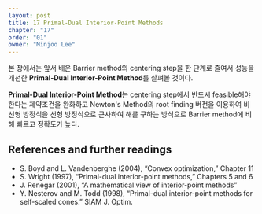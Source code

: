 ```yaml
---
layout: post
title: 17 Primal-Dual Interior-Point Methods
chapter: "17"
order: "01"
owner: "Minjoo Lee"
---
```


본 장에서는 앞서 배운 Barrier method의 centering step을 한 단계로 줄여서 성능을 개선한 **Primal-Dual Interior-Point Method**를 살펴볼 것이다. 

**Primal-Dual Interior-Point Method**는 centering step에서 반드시 feasible해야 한다는 제약조건을 완화하고  Newton's Method의 root finding 버전을 이용하여 비선형 방정식을 선형 방정식으로 근사하여 해를 구하는  방식으로 Barrier method에 비해 빠르고 정확도가 높다.

## References and further readings
* S. Boyd and L. Vandenberghe (2004), “Convex optimization,” Chapter 11
* S. Wright (1997), “Primal-dual interior-point methods,” Chapters 5 and 6
* J. Renegar (2001), “A mathematical view of interior-point methods”
* Y. Nesterov and M. Todd (1998), “Primal-dual interior-point methods for self-scaled cones.” SIAM J. Optim.